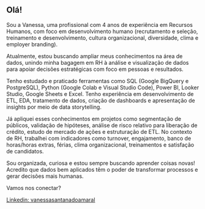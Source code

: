 ## Olá! 

Sou a Vanessa, uma profissional com 4 anos de experiência em Recursos Humanos, com foco em desenvolvimento humano (recrutamento e seleção, treinamento e desenvolvimento, cultura organizacional, diversidade, clima e employer branding).

Atualmente, estou buscando ampliar meus conhecimentos na área de dados, unindo minha bagagem em RH à análise e visualização de dados para apoiar decisões estratégicas com foco em pessoas e resultados.

Tenho estudado e praticado ferramentas como SQL (Google BigQuery e PostgreSQL), Python (Google Colab e Visual Studio Code), Power BI, Looker Studio, Google Sheets e Excel. 
Tenho experiência em desenvolvimento de ETL, EDA, tratamento de dados, criação de dashboards e apresentação de insights por meio de data storytelling.

Já apliquei esses conhecimentos em projetos como segmentação de públicos, validação de hipóteses, análise de risco relativo para liberação de crédito, estudo de mercado de ações e estruturação de ETL. No contexto de RH, trabalhei com indicadores como turnover, engajamento, banco de horas/horas extras, férias, clima organizacional, treinamentos e satisfação de candidatos.

Sou organizada, curiosa e estou sempre buscando aprender coisas novas!
Acredito que dados bem aplicados têm o poder de transformar processos e gerar decisões mais humanas.

Vamos nos conectar?

[Linkedin: vanessasantanadoamaral](https://www.linkedin.com/in/vanessasantanadoamaral/)



